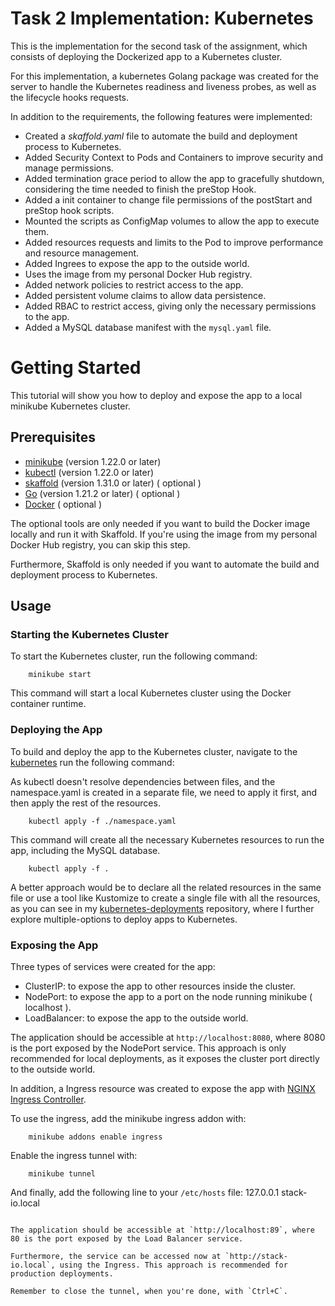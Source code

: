 # Task 2 Implementation: Kubernetes

This is the implementation for the second task of the assignment, which consists of deploying the Dockerized app to a Kubernetes cluster.

For this implementation, a kubernetes Golang package was created for the server to handle the Kubernetes readiness and liveness probes, as well as the lifecycle hooks requests.

In addition to the requirements, the following features were implemented:

- Created a *skaffold.yaml* file to automate the build and deployment process to Kubernetes.
- Added Security Context to Pods and Containers to improve security and manage permissions.
- Added termination grace period to allow the app to gracefully shutdown, considering the time needed to finish the preStop Hook.
- Added a init container to change file permissions of the postStart and preStop hook scripts.
- Mounted the scripts as ConfigMap volumes to allow the app to execute them.
- Added resources requests and limits to the Pod to improve performance and resource management.
- Added Ingrees to expose the app to the outside world.
- Uses the image from my personal Docker Hub registry.
- Added network policies to restrict access to the app.
- Added persistent volume claims to allow data persistence.
- Added RBAC to restrict access, giving only the necessary permissions to the app.
- Added a MySQL database manifest with the `mysql.yaml` file.

# Getting Started

This tutorial will show you how to deploy and expose the app to a local minikube Kubernetes cluster.

## Prerequisites

- [minikube](https://minikube.sigs.k8s.io/docs/start/) (version 1.22.0 or later)
- [kubectl](https://kubernetes.io/docs/tasks/tools/) (version 1.22.0 or later)
- [skaffold](https://skaffold.dev/docs/install/) (version 1.31.0 or later) ( optional )
- [Go](https://golang.org/dl/) (version 1.21.2 or later) ( optional )
- [Docker](https://www.docker.com/products/docker-desktop) ( optional )

The optional tools are only needed if you want to build the Docker image locally and run it with Skaffold. If you're using the image from my personal Docker Hub registry, you can skip this step.

Furthermore, Skaffold is only needed if you want to automate the build and deployment process to Kubernetes.

## Usage

### Starting the Kubernetes Cluster

To start the Kubernetes cluster, run the following command:

```
    minikube start
```

This command will start a local Kubernetes cluster using the Docker container runtime.

### Deploying the App

To build and deploy the app to the Kubernetes cluster, navigate to the [kubernetes](./kubernetes) run the following command:

As kubectl doesn't resolve dependencies between files, and the namespace.yaml is created in a separate file, we need to apply it first, and then apply the rest of the resources. 
```
    kubectl apply -f ./namespace.yaml 
```
   

This command will create all the necessary Kubernetes resources to run the app, including the MySQL database.
```
    kubectl apply -f .
```

A better approach would be to declare all the related resources in the same file or use a tool like Kustomize to create a single file with all the resources, as you can see in my [kubernetes-deployments](github.com/guirgouveia/kubernetes-deployments) repository, where I further explore multiple-options to deploy apps to Kubernetes.

### Exposing the App

Three types of services were created for the app:

- ClusterIP: to expose the app to other resources inside the cluster.
- NodePort: to expose the app to a port on the node running minikube ( localhost ).
- LoadBalancer: to expose the app to the outside world.

The application should be accessible at `http://localhost:8080`, where 8080 is the port exposed by the NodePort service. This approach is only recommended for local deployments, as it exposes the cluster port directly to the outside world.

In addition, a Ingress resource was created to expose the app with [NGINX Ingress Controller](https://www.google.com/url?sa=t&rct=j&q=&esrc=s&source=web&cd=&ved=2ahUKEwiQn8W3v7WCAxXPqJUCHU7RBOMQFnoECAUQAQ&url=https%3A%2F%2Fdocs.nginx.com%2Fnginx-ingress-controller%2F&usg=AOvVaw2lebwrv0Wvgj3YPSasaSWF&opi=89978449).

To use the ingress, add the minikube ingress addon with:

```
    minikube addons enable ingress
```

Enable the ingress tunnel with:

```
    minikube tunnel
```

And finally, add the following line to your `/etc/hosts` file:
    127.0.0.1       stack-io.local
```

The application should be accessible at `http://localhost:89`, where 80 is the port exposed by the Load Balancer service.

Furthermore, the service can be accessed now at `http://stack-io.local`, using the Ingress. This approach is recommended for production deployments.

Remember to close the tunnel, when you're done, with `Ctrl+C`.